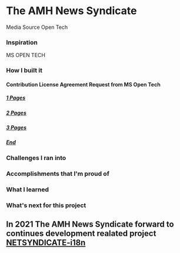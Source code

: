 # The AMH News Syndicate 
Media Source Open Tech
### Inspiration  
MS OPEN TECH
### How I built it  
#### Contribution License Agreement Request from MS Open Tech 
##### [1 Pages](https://app.docusign.com/api/accounts/f8696332-1dd5-454a-bccd-0fb36730a287/envelopes/2bb7f2dc-aba9-4d26-b26e-0015861cfb06/documents/1/pages/f29341c4-ed83-41bd-a1f2-a9eb3e5848c1/page_image?dpi=150&cache_token=f29341c4-ed83-41bd-a1f2-a9eb3e5848c1)
##### [2 Pages](https://app.docusign.com/api/accounts/f8696332-1dd5-454a-bccd-0fb36730a287/envelopes/2bb7f2dc-aba9-4d26-b26e-0015861cfb06/documents/1/preview/CLA.pdf#page=2)
##### [3 Pages](https://app.docusign.com/api/accounts/f8696332-1dd5-454a-bccd-0fb36730a287/envelopes/2bb7f2dc-aba9-4d26-b26e-0015861cfb06/documents/1/preview/CLA.pdf#page=3)
##### [End](https://app.docusign.com/api/accounts/f8696332-1dd5-454a-bccd-0fb36730a287/envelopes/2bb7f2dc-aba9-4d26-b26e-0015861cfb06/documents/1/preview/CLA.pdf#page=4)
### Challenges I ran into  
### Accomplishments that I'm proud of  
### What I learned  
### What's next for this project 

## In 2021 The AMH News Syndicate forward to continues development realated project [NETSYNDICATE-i18n](https://8v060htwyc.visualstudio.com/)
 
